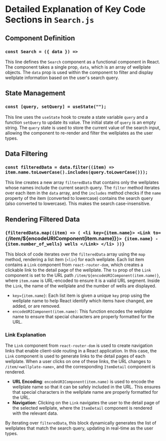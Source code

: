 # Detailed Explanation of Key Code Sections in `Search.js`

## Component Definition

### `const Search = ({ data }) =>`
This line defines the `Search` component as a functional component in React. The component takes a single prop, `data`, which is an array of wellplate objects. The `data` prop is used within the component to filter and display wellplate information based on the user's search query.

## State Management

### `const [query, setQuery] = useState("");`
This line uses the `useState` hook to create a state variable `query` and a function `setQuery` to update its value. The initial state of `query` is an empty string. The `query` state is used to store the current value of the search input, allowing the component to re-render and filter the wellplates as the user types.

## Data Filtering

### `const filteredData = data.filter((item) => item.name.toLowerCase().includes(query.toLowerCase()));`
This line creates a new array `filteredData` that contains only the wellplates whose names include the current search query. The `filter` method iterates over each item in the `data` array, and the `includes` method checks if the `name` property of the item (converted to lowercase) contains the search query (also converted to lowercase). This makes the search case-insensitive.

## Rendering Filtered Data

### `{filteredData.map((item) => ( <li key={item.name}> <Link to={`/item/${encodeURIComponent(item.name)}`}> {item.name} - {item.number_of_wells} wells </Link> </li> ))}`
This block of code iterates over the `filteredData` array using the `map` method, rendering a list item (`<li>`) for each wellplate. Each list item contains a `Link` component from `react-router-dom`, which creates a clickable link to the detail page of the wellplate. The `to` prop of the `Link` component is set to the URL path `/item/${encodeURIComponent(item.name)}`, where `item.name` is URL-encoded to ensure it is a valid URL segment. Inside the `Link`, the name of the wellplate and the number of wells are displayed.

- `key={item.name}`: Each list item is given a unique `key` prop using the wellplate name to help React identify which items have changed, are added, or are removed.
- `encodeURIComponent(item.name)`: This function encodes the wellplate name to ensure that special characters are properly formatted for the URL.

### Link Explanation

The `Link` component from `react-router-dom` is used to create navigation links that enable client-side routing in a React application. In this case, the `Link` component is used to generate links to the detail pages of each wellplate. When a user clicks on one of these links, the URL changes to `/item/<wellplate-name>`, and the corresponding `ItemDetail` component is rendered.

- **URL Encoding**: `encodeURIComponent(item.name)` is used to encode the wellplate name so that it can be safely included in the URL. This ensures that special characters in the wellplate name are properly formatted for the URL.
- **Navigation**: Clicking on the `Link` navigates the user to the detail page of the selected wellplate, where the `ItemDetail` component is rendered with the relevant data.

By iterating over `filteredData`, this block dynamically generates the list of wellplates that match the search query, updating in real-time as the user types.
